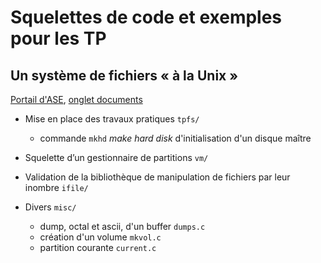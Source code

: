 Squelettes de code et exemples pour les TP
==========================================

## Un système de fichiers « à la Unix »

[Portail d'ASE](https://www.fil.univ-lille1.fr/portail/index.php?dipl=MInfo&sem=M1IOT&ue=ASA&label=Pr%C3%A9sentation), [onglet documents](https://www.fil.univ-lille1.fr/portail/index.php?dipl=MInfo&sem=M1IOT&ue=ASA&label=Documents)

* Mise en place des travaux pratiques `tpfs/`
    * commande `mkhd` _make hard disk_ d'initialisation d'un disque maître
	
* Squelette d’un gestionnaire de partitions `vm/`

* Validation de la bibliothèque de manipulation de fichiers par leur inombre `ifile/`

* Divers `misc/`
    * dump, octal et ascii, d'un buffer `dumps.c`
    * création d'un volume `mkvol.c`
	* partition courante `current.c`


